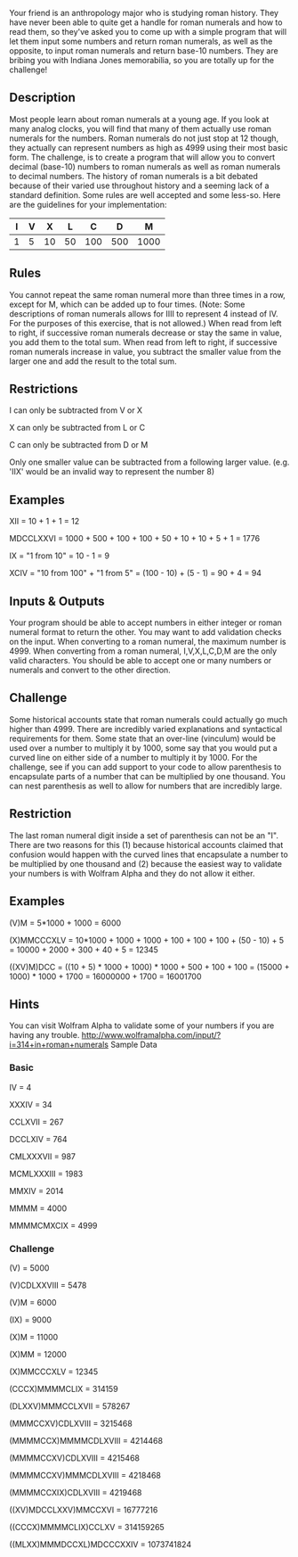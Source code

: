 Your friend is an anthropology major who is studying roman history. They have never been able to quite get a handle for roman numerals and how to read them, so they've asked you to come up with a simple program that will let them input some numbers and return roman numerals, as well as the opposite, to input roman numerals and return base-10 numbers. They are bribing you with Indiana Jones memorabilia, so you are totally up for the challenge!

## Description


Most people learn about roman numerals at a young age. If you look at many analog clocks, you will find that many of them actually use roman numerals for the numbers. Roman numerals do not just stop at 12 though, they actually can represent numbers as high as 4999 using their most basic form. The challenge, is to create a program that will allow you to convert decimal (base-10) numbers to roman numerals as well as roman numerals to decimal numbers. The history of roman numerals is a bit debated because of their varied use throughout history and a seeming lack of a standard definition. Some rules are well accepted and some less-so. Here are the guidelines for your implementation:

I | V | X | L | C | D | M
-- | -- | -- | -- | -- | -- | --
1 | 5 | 10 | 50 | 100 | 500 | 1000

## Rules

You cannot repeat the same roman numeral more than three times in a row, except for M, which can be added up to four times. (Note: Some descriptions of roman numerals allows for IIII to represent 4 instead of IV. For the purposes of this exercise, that is not allowed.) When read from left to right, if successive roman numerals decrease or stay the same in value, you add them to the total sum. When read from left to right, if successive roman numerals increase in value, you subtract the smaller value from the larger one and add the result to the total sum.

## Restrictions

I can only be subtracted from V or X

X can only be subtracted from L or C

C can only be subtracted from D or M

Only one smaller value can be subtracted from a following larger value. (e.g. 'IIX' would be an invalid way to represent the number 8)

## Examples

XII = 10 + 1 + 1 = 12

MDCCLXXVI = 1000 + 500 + 100 + 100 + 50 + 10 + 10 + 5 + 1 = 1776

IX = "1 from 10" = 10 - 1 = 9

XCIV = "10 from 100" + "1 from 5" = (100 - 10) + (5 - 1) = 90 + 4 = 94

## Inputs & Outputs

Your program should be able to accept numbers in either integer or roman numeral format to return the other. You may want to add validation checks on the input. When converting to a roman numeral, the maximum number is 4999. When converting from a roman numeral, I,V,X,L,C,D,M are the only valid characters. You should be able to accept one or many numbers or numerals and convert to the other direction.

## Challenge

Some historical accounts state that roman numerals could actually go much higher than 4999. There are incredibly varied explanations and syntactical requirements for them. Some state that an over-line (vinculum) would be used over a number to multiply it by 1000, some say that you would put a curved line on either side of a number to multiply it by 1000. For the challenge, see if you can add support to your code to allow parenthesis to encapsulate parts of a number that can be multiplied by one thousand. You can nest parenthesis as well to allow for numbers that are incredibly large.

## Restriction

The last roman numeral digit inside a set of parenthesis can not be an "I". There are two reasons for this (1) because historical accounts claimed that confusion would happen with the curved lines that encapsulate a number to be multiplied by one thousand and (2) because the easiest way to validate your numbers is with Wolfram Alpha and they do not allow it either.

## Examples

(V)M = 5*1000 + 1000 = 6000

(X)MMCCCXLV = 10*1000 + 1000 + 1000 + 100 + 100 + 100 + (50 - 10) + 5 = 10000 + 2000 + 300 + 40 + 5 = 12345

((XV)M)DCC = ((10 + 5) * 1000 + 1000) * 1000 + 500 + 100 + 100 = (15000 + 1000) * 1000 + 1700 = 16000000 + 1700 = 16001700

## Hints

You can visit Wolfram Alpha to validate some of your numbers if you are having any trouble. http://www.wolframalpha.com/input/?i=314+in+roman+numerals
Sample Data

### Basic

IV = 4

XXXIV = 34

CCLXVII = 267

DCCLXIV = 764

CMLXXXVII = 987

MCMLXXXIII = 1983

MMXIV = 2014

MMMM = 4000

MMMMCMXCIX = 4999

### Challenge

(V) = 5000

(V)CDLXXVIII = 5478

(V)M = 6000

(IX) = 9000

(X)M = 11000

(X)MM = 12000

(X)MMCCCXLV = 12345

(CCCX)MMMMCLIX = 314159

(DLXXV)MMMCCLXVII = 578267

(MMMCCXV)CDLXVIII = 3215468

(MMMMCCX)MMMMCDLXVIII = 4214468

(MMMMCCXV)CDLXVIII = 4215468

(MMMMCCXV)MMMCDLXVIII = 4218468

(MMMMCCXIX)CDLXVIII = 4219468

((XV)MDCCLXXV)MMCCXVI = 16777216

((CCCX)MMMMCLIX)CCLXV = 314159265

((MLXX)MMMDCCXL)MDCCCXXIV = 1073741824
